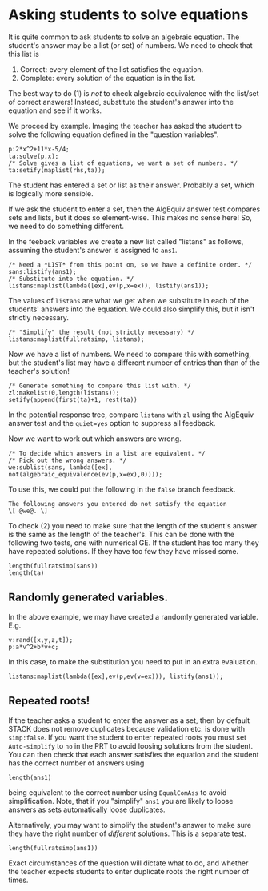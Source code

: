 # Asking students to solve equations

It is quite common to ask students to solve an algebraic equation.  The student's answer may be a list (or set) of numbers.  We need to check that this list is

1. Correct: every element of the list satisfies the equation.
2. Complete: every solution of the equation is in the list.

The best way to do (1) is *not* to check algebraic equivalence with the list/set of correct answers!  Instead, substitute the student's answer into the equation and see if it works.

We proceed by example.  Imaging the teacher has asked the student to solve the following equation defined in the "question variables".


    p:2*x^2+11*x-5/4;
    ta:solve(p,x);
    /* Solve gives a list of equations, we want a set of numbers. */
    ta:setify(maplist(rhs,ta));

The student has entered a set or list as their answer.  Probably a set, which is logically more sensible.

If we ask the student to enter a set, then the AlgEquiv answer test compares sets and lists, but it does so element-wise.  This makes no sense here!  So, we need to do something different.

In the feeback variables we create a new list called "listans" as follows, assuming the student's answer is assigned to `ans1`.

    /* Need a *LIST* from this point on, so we have a definite order. */
    sans:listify(ans1);
    /* Substitute into the equation. */
    listans:maplist(lambda([ex],ev(p,x=ex)), listify(ans1));

The values of `listans` are what we get when we substitute in each of the students' answers into the equation.   We could also simplify this, but it isn't strictly necessary.

    /* "Simplify" the result (not strictly necessary) */
    listans:maplist(fullratsimp, listans);

Now we have a list of numbers.  We need to compare this with something, but the student's list may have a different number of entries than than of the teacher's solution!

    /* Generate something to compare this list with. */
    zl:makelist(0,length(listans));
    setify(append(first(ta)+1, rest(ta))

In the potential response tree, compare `listans` with `zl` using the AlgEquiv answer test and the `quiet=yes` option to suppress all feedback.

Now we want to work out which answers are wrong.

    /* To decide which answers in a list are equivalent. */
    /* Pick out the wrong answers. */
    we:sublist(sans, lambda([ex], not(algebraic_equivalence(ev(p,x=ex),0))));

To use this, we could put the following in the `false` branch feedback.

    The following answers you entered do not satisfy the equation 
    \[ @we@. \]

To check (2) you need to make sure that the length of the student's answer is the same as the length of the teacher's.  This can be done with the following two tests, one with numerical GE.  If the student has too many they have repeated solutions.  If they have too few they have missed some.   

    length(fullratsimp(sans))
    length(ta)

## Randomly generated variables.

In the above example, we may have created a randomly generated variable.  E.g.

    v:rand([x,y,z,t]);
    p:a*v^2+b*v+c;

In this case, to make the substitution you need to put in an extra evaluation.

    listans:maplist(lambda([ex],ev(p,ev(v=ex))), listify(ans1));

## Repeated roots!

If the teacher asks a student to enter the answer as a set, then by default STACK does not remove duplicates because validation etc. is done with `simp:false`.  If you want the student to enter repeated roots you must set `Auto-simplify` to `no` in the PRT to avoid loosing solutions from the student.  You can then check that each answer satisfies the equation and the student has the correct number of answers using

    length(ans1)

being equivalent to the correct number using `EqualComAss` to avoid simplification.  Note, that if you "simplify" `ans1` you are likely to loose answers as sets automatically loose duplicates. 

Alternatively, you may want to simplify the student's answer to make sure they have the right number of *different* solutions.  This is a separate test.

    length(fullratsimp(ans1)) 

Exact circumstances of the question will dictate what to do, and whether the teacher expects students to enter duplicate roots the right number of times.


    
